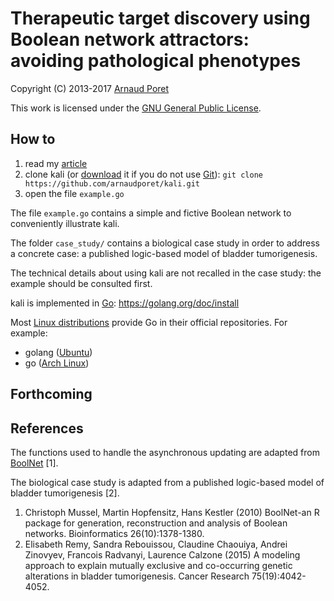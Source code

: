 # Therapeutic target discovery using Boolean network attractors: avoiding pathological phenotypes

Copyright (C) 2013-2017 [Arnaud Poret](https://github.com/arnaudporet)

This work is licensed under the [GNU General Public License](https://www.gnu.org/licenses/gpl.html).

## How to

1. read my [article](https://arxiv.org/abs/1611.03144)
2. clone kali (or [download](https://github.com/arnaudporet/kali/archive/master.zip) it if you do not use [Git](https://git-scm.com)): `git clone https://github.com/arnaudporet/kali.git`
3. open the file `example.go`

The file `example.go` contains a simple and fictive Boolean network to conveniently illustrate kali.

The folder `case_study/` contains a biological case study in order to address a concrete case: a published logic-based model of bladder tumorigenesis.

The technical details about using kali are not recalled in the case study: the example should be consulted first.

kali is implemented in [Go](https://golang.org): https://golang.org/doc/install

Most [Linux distributions](https://distrowatch.com) provide Go in their official repositories. For example:
* golang ([Ubuntu](https://www.ubuntu.com))
* go ([Arch Linux](https://www.archlinux.org))

## Forthcoming

## References

The functions used to handle the asynchronous updating are adapted from [BoolNet](https://cran.r-project.org/web/packages/BoolNet/) [1].

The biological case study is adapted from a published logic-based model of bladder tumorigenesis [2].

1. Christoph Mussel, Martin Hopfensitz, Hans Kestler (2010) BoolNet-an R package for generation, reconstruction and analysis of Boolean networks. Bioinformatics 26(10):1378-1380.
2. Elisabeth Remy, Sandra Rebouissou, Claudine Chaouiya, Andrei Zinovyev, Francois Radvanyi, Laurence Calzone (2015) A modeling approach to explain mutually exclusive and co-occurring genetic alterations in bladder tumorigenesis. Cancer Research 75(19):4042-4052.
